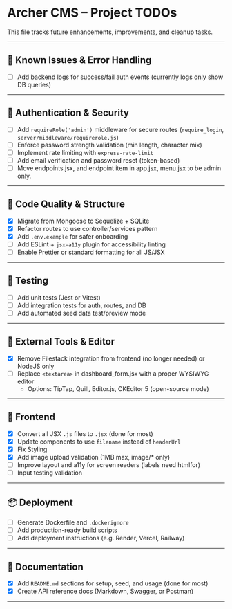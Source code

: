 # Archer CMS – Project TODOs

This file tracks future enhancements, improvements, and cleanup tasks.

---

## 🐛 Known Issues & Error Handling
- [ ] Add backend logs for success/fail auth events (currently logs only show DB queries)

---

## 🔐 Authentication & Security
- [ ] Add `requireRole('admin')` middleware for secure routes (`require_login`, `server/middleware/requirerole.js`)
- [ ] Enforce password strength validation (min length, character mix)
- [ ] Implement rate limiting with `express-rate-limit`
- [ ] Add email verification and password reset (token-based)
- [ ] Move endpoints.jsx, and endpoint item in app.jsx, menu.jsx to be admin only.

---

## 🧠 Code Quality & Structure
- [x] Migrate from Mongoose to Sequelize + SQLite
- [x] Refactor routes to use controller/services pattern
- [x] Add `.env.example` for safer onboarding
- [ ] Add ESLint + `jsx-a11y` plugin for accessibility linting
- [ ] Enable Prettier or standard formatting for all JS/JSX

---

## 🧪 Testing
- [ ] Add unit tests (Jest or Vitest)
- [ ] Add integration tests for auth, routes, and DB
- [ ] Add automated seed data test/preview mode

---

## 🧰 External Tools & Editor
- [x] Remove Filestack integration from frontend (no longer needed) or NodeJS only
- [ ] Replace `<textarea>` in dashboard_form.jsx with a proper WYSIWYG editor
    - Options: TipTap, Quill, Editor.js, CKEditor 5 (open-source mode)

---

## 🧱 Frontend
- [x] Convert all JSX `.js` files to `.jsx` (done for most)
- [x] Update components to use `filename` instead of `headerUrl`
- [x] Fix Styling
- [x] Add image upload validation (1MB max, image/* only)
- [ ] Improve layout and a11y for screen readers (labels need htmlfor)
- [ ] Input testing validation

---

## 📦 Deployment
- [ ] Generate Dockerfile and `.dockerignore`
- [ ] Add production-ready build scripts
- [ ] Add deployment instructions (e.g. Render, Vercel, Railway)

---

## 📝 Documentation
- [x] Add `README.md` sections for setup, seed, and usage (done for most)
- [x] Create API reference docs (Markdown, Swagger, or Postman)

---
